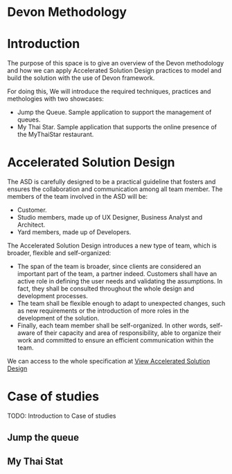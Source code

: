 # Devon Methodology



# Introduction

The purpose of this space is to give an overview of the Devon methodology and how we can apply Accelerated Solution Design practices to model and build the solution with the use of Devon framework.

For doing this, We will introduce the required techniques, practices and methologies with two showcases:
- Jump the Queue. Sample application to support the management of queues.
- My Thai Star. Sample application that supports the online presence of the MyThaiStar restaurant.


# Accelerated Solution Design

The ASD is carefully designed to be a practical guideline that fosters and ensures the collaboration and communication among all team member. 
The members of the team involved in the ASD will be:
  - Customer.
  - Studio members, made up of UX Designer, Business Analyst and Architect.
  - Yard members, made up of Developers.
  
The Accelerated Solution Design introduces a new type of team, which is broader, flexible and self-organized:
  - The span of the team is broader, since clients are considered an important part of the team, a partner indeed. Customers shall have an active role in defining the user needs and validating the assumptions. In fact, they shall be consulted throughout the whole design and development processes. 
  - The team shall be flexible enough to adapt to unexpected changes, such as new requirements or the introduction of more roles in the development of the solution. 
 - Finally, each team member shall be self-organized. In other words, self-aware of their capacity and area of responsibility, able to organize their work and committed to ensure an efficient communication within the team.

We can access to the whole specification at [View Accelerated Solution Design](https://confluence.s2-eu.capgemini.com/pages/viewpage.action?pageId=4327289 "Accelerated Solution Desing")

# Case of studies

TODO: Introduction to Case of studies
## Jump the queue

## My Thai Stat
